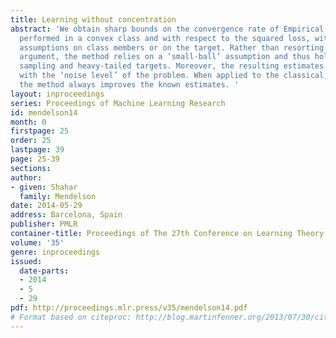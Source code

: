 ```yaml
---
title: Learning without concentration
abstract: 'We obtain sharp bounds on the convergence rate of Empirical Risk Minimization
  performed in a convex class and with respect to the squared loss, without any boundedness
  assumptions on class members or on the target. Rather than resorting to a concentration-based
  argument, the method relies on a ‘small-ball’ assumption and thus holds for heavy-tailed
  sampling and heavy-tailed targets. Moreover, the resulting estimates scale correctly
  with the ‘noise level’ of the problem. When applied to the classical, bounded scenario,
  the method always improves the known estimates. '
layout: inproceedings
series: Proceedings of Machine Learning Research
id: mendelson14
month: 0
firstpage: 25
order: 25
lastpage: 39
page: 25-39
sections: 
author:
- given: Shahar
  family: Mendelson
date: 2014-05-29
address: Barcelona, Spain
publisher: PMLR
container-title: Proceedings of The 27th Conference on Learning Theory
volume: '35'
genre: inproceedings
issued:
  date-parts:
  - 2014
  - 5
  - 29
pdf: http://proceedings.mlr.press/v35/mendelson14.pdf
# Format based on citeproc: http://blog.martinfenner.org/2013/07/30/citeproc-yaml-for-bibliographies/
---
```

